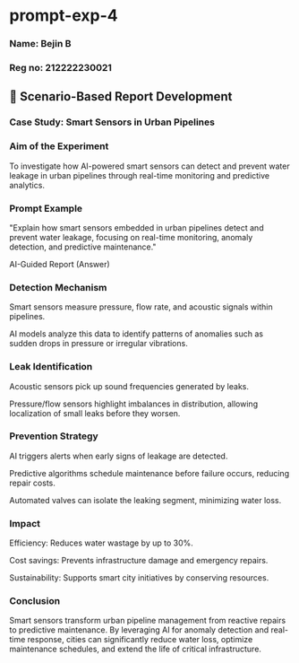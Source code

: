 # prompt-exp-4
### Name: Bejin B
### Reg no: 212222230021
## 📑 Scenario-Based Report Development
### Case Study: Smart Sensors in Urban Pipelines
### Aim of the Experiment

To investigate how AI-powered smart sensors can detect and prevent water leakage in urban pipelines through real-time monitoring and predictive analytics.

### Prompt Example

"Explain how smart sensors embedded in urban pipelines detect and prevent water leakage, focusing on real-time monitoring, anomaly detection, and predictive maintenance."

AI-Guided Report (Answer)

### Detection Mechanism

Smart sensors measure pressure, flow rate, and acoustic signals within pipelines.

AI models analyze this data to identify patterns of anomalies such as sudden drops in pressure or irregular vibrations.

### Leak Identification

Acoustic sensors pick up sound frequencies generated by leaks.

Pressure/flow sensors highlight imbalances in distribution, allowing localization of small leaks before they worsen.

### Prevention Strategy

AI triggers alerts when early signs of leakage are detected.

Predictive algorithms schedule maintenance before failure occurs, reducing repair costs.

Automated valves can isolate the leaking segment, minimizing water loss.

### Impact

Efficiency: Reduces water wastage by up to 30%.

Cost savings: Prevents infrastructure damage and emergency repairs.

Sustainability: Supports smart city initiatives by conserving resources.

### Conclusion

Smart sensors transform urban pipeline management from reactive repairs to predictive maintenance. By leveraging AI for anomaly detection and real-time response, cities can significantly reduce water loss, optimize maintenance schedules, and extend the life of critical infrastructure.
